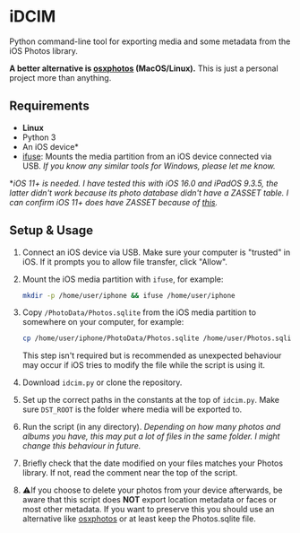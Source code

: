 # iDCIM
Python command-line tool for exporting media and some metadata from the iOS Photos library.

**A better alternative is [osxphotos](https://github.com/RhetTbull/osxphotos) (MacOS/Linux).** This is just a personal project more than anything.

## Requirements
- **Linux**
- Python 3
- An iOS device*
- [ifuse](https://github.com/libimobiledevice/ifuse#ifuse): Mounts the media partition from an iOS device connected via USB. *If you know any similar tools for Windows, please let me know.*

\**iOS 11+ is needed. I have tested this with iOS 16.0 and iPadOS 9.3.5, the latter didn't work because its photo database didn't have a ZASSET table. I can confirm iOS 11+ does have ZASSET because of [this](https://github.com/ScottKjr3347/iOS_Local_PL_Photos.sqlite_Queries/blob/main/iOS11/iOS11_LPL_Phsql_Adjust-Mutat.txt).*

## Setup & Usage
1. Connect an iOS device via USB. Make sure your computer is "trusted" in iOS. If it prompts you to allow file transfer, click "Allow".
2. Mount the iOS media partition with `ifuse`, for example:
   ```bash
   mkdir -p /home/user/iphone && ifuse /home/user/iphone
   ```
3. Copy `/PhotoData/Photos.sqlite` from the iOS media partition to somewhere on your computer, for example:
   ```bash
   cp /home/user/iphone/PhotoData/Photos.sqlite /home/user/Photos.sqlite
   ```
   
   This step isn't required but is recommended as unexpected behaviour may occur if iOS tries to modify the file while the script is using it.
4. Download `idcim.py` or clone the repository.
5. Set up the correct paths in the constants at the top of `idcim.py`. Make sure `DST_ROOT` is the folder where media will be exported to.
6. Run the script (in any directory). *Depending on how many photos and albums you have, this may put a lot of files in the same folder. I might change this behaviour in future.*
7. Briefly check that the date modified on your files matches your Photos library. If not, read the comment near the top of the script.
8. ⚠️If you choose to delete your photos from your device afterwards, be aware that this script does **NOT** export location metadata or faces or most other metadata. If you want to preserve this you should use an alternative like [osxphotos](https://github.com/RhetTbull/osxphotos) or at least keep the Photos.sqlite file.
